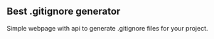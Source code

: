
## Best .gitignore generator

Simple webpage with api to generate .gitignore files for your project.

